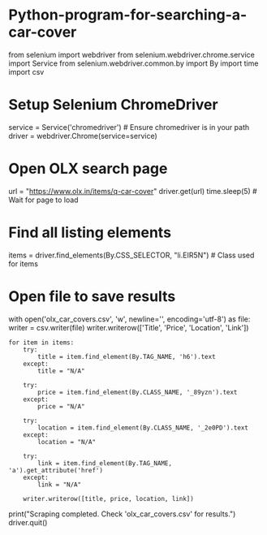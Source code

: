 # Python-program-for-searching-a-car-cover

from selenium import webdriver
from selenium.webdriver.chrome.service import Service
from selenium.webdriver.common.by import By
import time
import csv

# Setup Selenium ChromeDriver
service = Service('chromedriver')  # Ensure chromedriver is in your path
driver = webdriver.Chrome(service=service)

# Open OLX search page
url = "https://www.olx.in/items/q-car-cover"
driver.get(url)
time.sleep(5)  # Wait for page to load

# Find all listing elements
items = driver.find_elements(By.CSS_SELECTOR, "li.EIR5N")  # Class used for items

# Open file to save results
with open('olx_car_covers.csv', 'w', newline='', encoding='utf-8') as file:
    writer = csv.writer(file)
    writer.writerow(['Title', 'Price', 'Location', 'Link'])

    for item in items:
        try:
            title = item.find_element(By.TAG_NAME, 'h6').text
        except:
            title = "N/A"

        try:
            price = item.find_element(By.CLASS_NAME, '_89yzn').text
        except:
            price = "N/A"

        try:
            location = item.find_element(By.CLASS_NAME, '_2e0PD').text
        except:
            location = "N/A"

        try:
            link = item.find_element(By.TAG_NAME, 'a').get_attribute('href')
        except:
            link = "N/A"

        writer.writerow([title, price, location, link])

print("Scraping completed. Check 'olx_car_covers.csv' for results.")
driver.quit()
